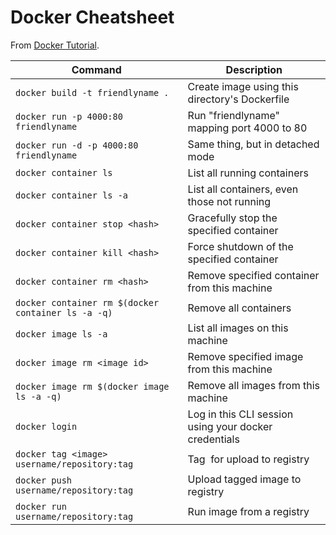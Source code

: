 # Docker Cheatsheet

From [Docker Tutorial](https://docs.docker.com/get-started/).

| Command                                            | Description                                           |
|----------------------------------------------------|-------------------------------------------------------|
| `docker build -t friendlyname .`                   | Create image using this directory's Dockerfile        |
| `docker run -p 4000:80 friendlyname`               | Run "friendlyname" mapping port 4000 to 80            |
| `docker run -d -p 4000:80 friendlyname`            | Same thing, but in detached mode                      |
| `docker container ls`                              | List all running containers                           |
| `docker container ls -a`                           | List all containers, even those not running           |
| `docker container stop <hash>`                     | Gracefully stop the specified container               |
| `docker container kill <hash>`                     | Force shutdown of the specified container             |
| `docker container rm <hash>`                       | Remove specified container from this machine          |
| `docker container rm $(docker container ls -a -q)` | Remove all containers                                 |
| `docker image ls -a`                               | List all images on this machine                       |
| `docker image rm <image id>`                       | Remove specified image from this machine              |
| `docker image rm $(docker image ls -a -q)`         | Remove all images from this machine                   |
| `docker login`                                     | Log in this CLI session using your docker credentials |
| `docker tag <image> username/repository:tag`       | Tag <image> for upload to registry                    |
| `docker push username/repository:tag`              | Upload tagged image to registry                       |
| `docker run username/repository:tag`               | Run image from a registry                             |
